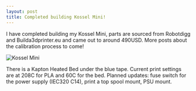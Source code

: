```yaml
---
layout: post
title: Completed building Kossel Mini!
---
```


I have completed building my Kossel Mini, parts are sourced from Robotdigg and Builda3dprinter.eu and came out to around 490USD. More posts about the calibration process to come!

![Kossel Mini][logo]

[logo]: http://i693.photobucket.com/albums/vv297/nerfnrg/completedKossel_zpshxsvutc9.jpg "Kossel Mini"

There is a Kapton Heated Bed under the blue tape. Current print settings are at 208C for PLA and 60C for the bed. Planned updates: fuse switch for the power supply (IEC320 C14), print a top spool mount, PSU mount. 
